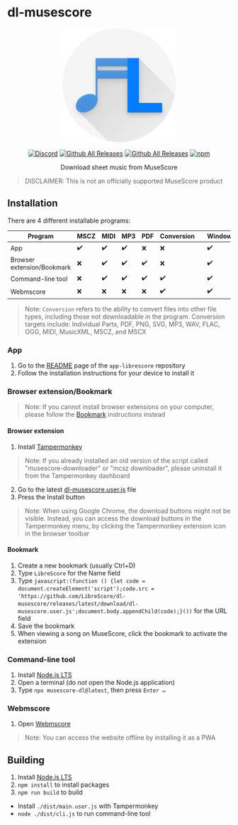 # dl-musescore

<div align="center">

<img src="images/logo.png" width="256" alt="LibreScore logo">

[![Discord](https://img.shields.io/discord/774491656643674122?color=5865F2&label=&labelColor=555555&logo=discord&logoColor=FFFFFF)](https://discord.gg/DKu7cUZ4XQ) [![Github All Releases](https://img.shields.io/github/downloads/LibreScore/app-librescore/total.svg?label=App)](https://github.com/LibreScore/app-librescore/releases/latest) [![Github All Releases](https://img.shields.io/github/downloads/LibreScore/dl-musescore/total.svg?label=Browser+extension)](https://github.com/LibreScore/dl-musescore/releases/latest) [![npm](https://img.shields.io/npm/dt/musescore-dl?label=Command-line+tool)](https://www.npmjs.com/package/musescore-dl)

Download sheet music from MuseScore

</div>

> DISCLAIMER: This is not an officially supported MuseScore product

## Installation

There are 4 different installable programs:

| Program           | MSCZ | MIDI | MP3 | PDF | Conversion |     | Windows | macOS | Linux | Android | iOS |
| ----------------- | ---- | ---- | --- | --- | ---------- | --- | ------- | ----- | ----- | ------- | --- |
| App               | ✔️   | ✔️   | ✔️  | ❌  | ❌         |     | ✔️      | ✔️    | WIP   | ✔️      | ❌  |
| Browser extension/Bookmark | ❌   | ✔️   | ✔️  | ✔️  | ❌         |     | ✔️      | ✔️    | ✔️    | ✔️      | ❌  |
| Command-line tool | ❌   | ✔️   | ✔️  | ✔️  | ✔️         |     | ✔️      | ✔️    | ✔️    | ✔️      | ❌  |
| Webmscore         | ❌   | ❌   | ❌  | ❌  | ✔️         |     | ✔️      | ✔️    | ✔️    | ✔️      | ✔️  |

> Note: `Conversion` refers to the ability to convert files into other file types, including those not downloadable in the program.
> Conversion targets include: Individual Parts, PDF, PNG, SVG, MP3, WAV, FLAC, OGG, MIDI, MusicXML, MSCZ, and MSCX

### App

1. Go to the [README](https://github.com/LibreScore/app-librescore#installation) page of the `app-librescore` repository
2. Follow the installation instructions for your device to install it

### Browser extension/Bookmark

> Note: If you cannot install browser extensions on your computer, please follow the [Bookmark](https://github.com/LibreScore/dl-musescore#bookmark) instructions instead

#### Browser extension

1. Install [Tampermonkey](https://www.tampermonkey.net)
> Note: If you already installed an old version of the script called "musescore-downloader" or "mcsz downloader", please uninstall it from the Tampermonkey dashboard
2. Go to the latest [dl-musescore.user.js](https://github.com/LibreScore/dl-musescore/releases/latest/download/dl-musescore.user.js) file
3. Press the Install button
> Note: When using Google Chrome, the download buttons might not be visible. Instead, you can access the download buttons in the Tampermonkey menu, by clicking the Tampermonkey extension icon in the browser toolbar

#### Bookmark

1. Create a new bookmark (usually Ctrl+D)
2. Type `LibreScore` for the Name field
3. Type `javascript:(function () {let code = document.createElement('script');code.src = 'https://github.com/LibreScore/dl-musescore/releases/latest/download/dl-musescore.user.js';document.body.appendChild(code);}())` for the URL field
4. Save the bookmark
5. When viewing a song on MuseScore, click the bookmark to activate the extension

### Command-line tool

1. Install [Node.js LTS](https://nodejs.org)
2. Open a terminal (do _not_ open the Node.js application)
3. Type `npx musescore-dl@latest`, then press `Enter ↵`

### Webmscore

1. Open [Webmscore](https://librescore.github.io)
> Note: You can access the website offline by installing it as a PWA

## Building

1. Install [Node.js LTS](https://nodejs.org)
2. `npm install` to install packages
3. `npm run build` to build

- Install `./dist/main.user.js` with Tampermonkey
- `node ./dist/cli.js` to run command-line tool
